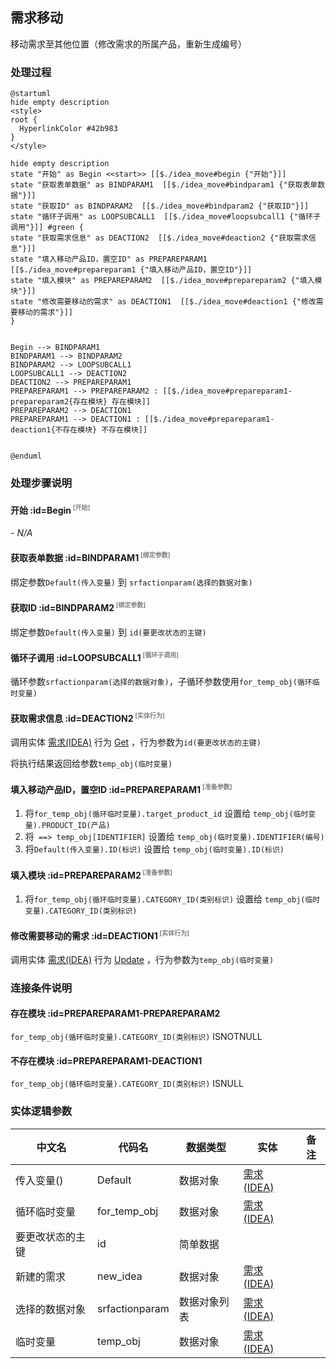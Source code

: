 ## 需求移动 <!-- {docsify-ignore-all} -->

   移动需求至其他位置（修改需求的所属产品，重新生成编号）

### 处理过程

```plantuml
@startuml
hide empty description
<style>
root {
  HyperlinkColor #42b983
}
</style>

hide empty description
state "开始" as Begin <<start>> [[$./idea_move#begin {"开始"}]]
state "获取表单数据" as BINDPARAM1  [[$./idea_move#bindparam1 {"获取表单数据"}]]
state "获取ID" as BINDPARAM2  [[$./idea_move#bindparam2 {"获取ID"}]]
state "循环子调用" as LOOPSUBCALL1  [[$./idea_move#loopsubcall1 {"循环子调用"}]] #green {
state "获取需求信息" as DEACTION2  [[$./idea_move#deaction2 {"获取需求信息"}]]
state "填入移动产品ID，置空ID" as PREPAREPARAM1  [[$./idea_move#prepareparam1 {"填入移动产品ID，置空ID"}]]
state "填入模块" as PREPAREPARAM2  [[$./idea_move#prepareparam2 {"填入模块"}]]
state "修改需要移动的需求" as DEACTION1  [[$./idea_move#deaction1 {"修改需要移动的需求"}]]
}


Begin --> BINDPARAM1
BINDPARAM1 --> BINDPARAM2
BINDPARAM2 --> LOOPSUBCALL1
LOOPSUBCALL1 --> DEACTION2
DEACTION2 --> PREPAREPARAM1
PREPAREPARAM1 --> PREPAREPARAM2 : [[$./idea_move#prepareparam1-prepareparam2{存在模块} 存在模块]]
PREPAREPARAM2 --> DEACTION1
PREPAREPARAM1 --> DEACTION1 : [[$./idea_move#prepareparam1-deaction1{不存在模块} 不存在模块]]


@enduml
```


### 处理步骤说明

#### 开始 :id=Begin<sup class="footnote-symbol"> <font color=gray size=1>[开始]</font></sup>



*- N/A*
#### 获取表单数据 :id=BINDPARAM1<sup class="footnote-symbol"> <font color=gray size=1>[绑定参数]</font></sup>



绑定参数`Default(传入变量)` 到 `srfactionparam(选择的数据对象)`
#### 获取ID :id=BINDPARAM2<sup class="footnote-symbol"> <font color=gray size=1>[绑定参数]</font></sup>



绑定参数`Default(传入变量)` 到 `id(要更改状态的主键)`
#### 循环子调用 :id=LOOPSUBCALL1<sup class="footnote-symbol"> <font color=gray size=1>[循环子调用]</font></sup>



循环参数`srfactionparam(选择的数据对象)`，子循环参数使用`for_temp_obj(循环临时变量)`
#### 获取需求信息 :id=DEACTION2<sup class="footnote-symbol"> <font color=gray size=1>[实体行为]</font></sup>



调用实体 [需求(IDEA)](module/ProdMgmt/idea.md) 行为 [Get](module/ProdMgmt/idea#行为) ，行为参数为`id(要更改状态的主键)`

将执行结果返回给参数`temp_obj(临时变量)`

#### 填入移动产品ID，置空ID :id=PREPAREPARAM1<sup class="footnote-symbol"> <font color=gray size=1>[准备参数]</font></sup>



1. 将`for_temp_obj(循环临时变量).target_product_id` 设置给  `temp_obj(临时变量).PRODUCT_ID(产品)`
2. 将` ==> temp_obj[IDENTIFIER]` 设置给  `temp_obj(临时变量).IDENTIFIER(编号)`
3. 将`Default(传入变量).ID(标识)` 设置给  `temp_obj(临时变量).ID(标识)`

#### 填入模块 :id=PREPAREPARAM2<sup class="footnote-symbol"> <font color=gray size=1>[准备参数]</font></sup>



1. 将`for_temp_obj(循环临时变量).CATEGORY_ID(类别标识)` 设置给  `temp_obj(临时变量).CATEGORY_ID(类别标识)`

#### 修改需要移动的需求 :id=DEACTION1<sup class="footnote-symbol"> <font color=gray size=1>[实体行为]</font></sup>



调用实体 [需求(IDEA)](module/ProdMgmt/idea.md) 行为 [Update](module/ProdMgmt/idea#行为) ，行为参数为`temp_obj(临时变量)`


### 连接条件说明
#### 存在模块 :id=PREPAREPARAM1-PREPAREPARAM2

`for_temp_obj(循环临时变量).CATEGORY_ID(类别标识)` ISNOTNULL
#### 不存在模块 :id=PREPAREPARAM1-DEACTION1

`for_temp_obj(循环临时变量).CATEGORY_ID(类别标识)` ISNULL


### 实体逻辑参数

|    中文名   |    代码名    |  数据类型    |  实体   |备注 |
| --------| --------| -------- | -------- | --------   |
|传入变量(<i class="fa fa-check"/></i>)|Default|数据对象|[需求(IDEA)](module/ProdMgmt/idea.md)||
|循环临时变量|for_temp_obj|数据对象|[需求(IDEA)](module/ProdMgmt/idea.md)||
|要更改状态的主键|id|简单数据|||
|新建的需求|new_idea|数据对象|[需求(IDEA)](module/ProdMgmt/idea.md)||
|选择的数据对象|srfactionparam|数据对象列表|[需求(IDEA)](module/ProdMgmt/idea.md)||
|临时变量|temp_obj|数据对象|[需求(IDEA)](module/ProdMgmt/idea.md)||
